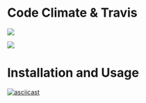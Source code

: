 
# Code Climate & Travis

<a href="https://codeclimate.com/github/codeclimate/codeclimate/maintainability"><img src="https://api.codeclimate.com/v1/badges/a99a88d28ad37a79dbf6/maintainability" /></a>

<a href="https://codeclimate.com/github/codeclimate/codeclimate/test_coverage"><img src="https://api.codeclimate.com/v1/badges/a99a88d28ad37a79dbf6/test_coverage" /></a>

# Installation and Usage
[![asciicast](https://asciinema.org/a/uin8guOHb9qTHZRcz2lbShYW6.svg)](https://asciinema.org/a/uin8guOHb9qTHZRcz2lbShYW6)
